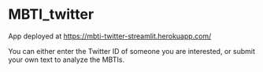 # MBTI_twitter

App deployed at https://mbti-twitter-streamlit.herokuapp.com/

You can either enter the Twitter ID of someone you are interested, or submit your own text to analyze the MBTIs.
